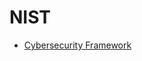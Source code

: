 # NIST

* [Cybersecurity Framework](https://csrc.nist.gov/Projects/Cybersecurity-Framework/Filters#/csf/filters)